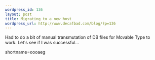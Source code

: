 ```yaml
--- 
wordpress_id: 136
layout: post
title: Migrating to a new host
wordpress_url: http://www.decafbad.com/blog/?p=136
---
```

<p>Had to do a bit of manual transmutation of DB files for Movable Type to work.  Let's see if I was successful...</p>
<!--more-->
shortname=oooaeg
